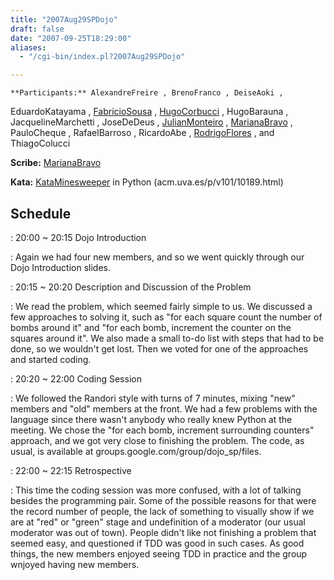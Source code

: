 ```yaml
---
title: "2007Aug29SPDojo"
draft: false
date: "2007-09-25T18:29:00"
aliases:
  - "/cgi-bin/index.pl?2007Aug29SPDojo"

---
```

    **Participants:** AlexandreFreire , BrenoFranco , DeiseAoki ,
EduardoKatayama , [FabricioSousa](/FabricioSousa) ,
[HugoCorbucci](/people/HugoCorbucci) , HugoBarauna , JacquelineMarchetti
, JoseDeDeus , [JulianMonteiro](/people/JulianMonteiro) ,
[MarianaBravo](/MarianaBravo) , PauloCheque , RafaelBarroso , RicardoAbe
, [RodrigoFlores](/people/RodrigoFlores) , and ThiagoColucci

**Scribe:** [MarianaBravo](/MarianaBravo)

**Kata:** [KataMinesweeper](/kata/Minesweeper) in Python
(acm.uva.es/p/v101/10189.html)

Schedule
--------

 
:   20:00 \~ 20:15 Dojo Introduction

 
:   Again we had four new members, and so we went quickly through our
    Dojo Introduction slides.

 
:   20:15 \~ 20:20 Description and Discussion of the Problem

 
:   We read the problem, which seemed fairly simple to us. We discussed
    a few approaches to solving it, such as "for each square count the
    number of bombs around it" and "for each bomb, increment the counter
    on the squares around it". We also made a small to-do list with
    steps that had to be done, so we wouldn't get lost. Then we voted
    for one of the approaches and started coding.

 
:   20:20 \~ 22:00 Coding Session

 
:   We followed the Randori style with turns of 7 minutes, mixing "new"
    members and "old" members at the front. We had a few problems with
    the language since there wasn't anybody who really knew Python at
    the meeting. We chose the "for each bomb, increment surrounding
    counters" approach, and we got very close to finishing the problem.
    The code, as usual, is available
    at groups.google.com/group/dojo\_sp/files.

 
:   22:00 \~ 22:15 Retrospective

 
:   This time the coding session was more confused, with a lot of
    talking besides the programming pair. Some of the possible reasons
    for that were the record number of people, the lack of something to
    visually show if we are at "red" or "green" stage and undefinition
    of a moderator (our usual moderator was out of town). People didn't
    like not finishing a problem that seemed easy, and questioned if TDD
    was good in such cases. As good things, the new members enjoyed
    seeing TDD in practice and the group wnjoyed having new members.


